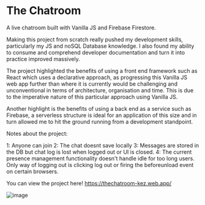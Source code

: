# The Chatroom

A live chatroom built with Vanilla JS and Firebase Firestore. 

Making this project from scratch really pushed my development skills, particularly my JS and noSQL Database knowledge. I also found my ability to consume and comprehend developer documentation and turn it into practice improved massively. 

The project highlighted the benefits of using a front end framework such as React which uses a declarative approach, as progressing this Vanilla JS web app further  than where it is currently would be challenging and unconventional in terms of architecture, organisation and time. This is due to the imperative nature of this particular approach using Vanilla JS.

Another highlight is the benefits of using a back end as a service such as Firebase, a serverless structure is ideal for an application of this size and in turn allowed me to hit the ground running from a development standpoint.

Notes about the project: 

1: Anyone can join
2: The chat doesnt save locally
3: Messages are stored in the DB but chat log is lost when logged out or UI is closed.
4: The current presence management functionality doesn't handle idle for too long users. Only way of logging out is clicking log out or firing the beforeunload event on certain browsers.

You can view the project here! https://thechatroom-kez.web.app/

![image](https://user-images.githubusercontent.com/70656399/128202492-65b5fd23-6130-474e-9e01-253a6d45e38e.png)
